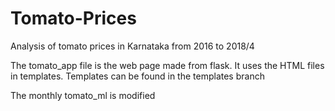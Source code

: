 # Tomato-Prices
Analysis of tomato prices in Karnataka from 2016 to 2018/4

The tomato_app file is the web page made from flask. It uses the HTML files in templates.
Templates can be found in the templates branch

The monthly tomato_ml is modified 



